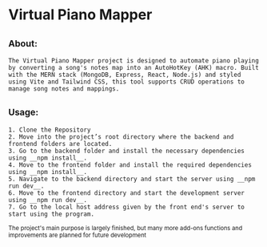 # Virtual Piano Mapper
## 	<sub> About: </sub> 
    The Virtual Piano Mapper project is designed to automate piano playing by converting a song's notes map into an AutoHotKey (AHK) macro. Built with the MERN stack (MongoDB, Express, React, Node.js) and styled using Vite and Tailwind CSS, this tool supports CRUD operations to manage song notes and mappings.

## 	<sub> Usage: </sub>
    1. Clone the Repository
    2. Move into the project’s root directory where the backend and frontend folders are located.
    3. Go to the backend folder and install the necessary dependencies using __npm install__.
    4. Move to the frontend folder and install the required dependencies using __npm install__.
    5. Navigate to the backend directory and start the server using __npm run dev__.
    6. Move to the frontend directory and start the development server using __npm run dev__.
    7. Go to the local host address given by the front end's server to start using the program.


<sub> The project's main purpose is largely finished, but many more add-ons functions and improvements are planned for future development </sub>